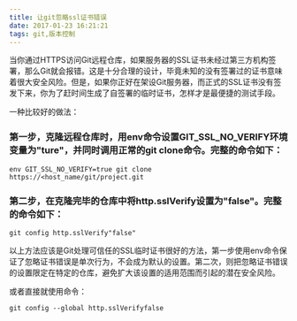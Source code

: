 ```yaml
---
title: 让git忽略ssl证书错误
date: 2017-01-23 16:21:21
tags: git,版本控制
---
```


当你通过HTTPS访问Git远程仓库，如果服务器的SSL证书未经过第三方机构签署，那么Git就会报错。这是十分合理的设计，毕竟未知的没有签署过的证书意味着很大安全风险。但是，如果你正好在架设Git服务器，而正式的SSL证书没有签发下来，你为了赶时间生成了自签署的临时证书，怎样才是最便捷的测试手段。

<!--more-->

一种比较好的做法：

### 第一步，克隆远程仓库时，用env命令设置GIT_SSL_NO_VERIFY环境变量为"ture"，并同时调用正常的git clone命令。完整的命令如下：
```
env GIT_SSL_NO_VERIFY=true git clone https://<host_name/git/project.git
```

### 第二步，在克隆完毕的仓库中将http.sslVerify设置为"false"。完整的命令如下：
```
git config http.sslVerify"false"
```

以上方法应该是Git处理可信任的SSL临时证书很好的方法，第一步使用env命令保证了忽略证书错误是单次行为，不会成为默认的设置。第二次，则把忽略证书错误的设置限定在特定的仓库，避免扩大该设置的适用范围而引起的潜在安全风险。

或者直接就使用命令：
```
git config --global http.sslVerifyfalse
```

